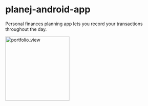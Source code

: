 # planej-android-app
Personal finances planning app lets you record your transactions throughout the day.

<img width="200" alt="portfolio_view" src="https://lh3.googleusercontent.com/pfGSKFTJb1j-CIqz8NtvSQeXiwSIpn0DOQie3OjD3Ic-KwXKd28ue5dP_pKlmZD8T6k=w1853-h950-rw">


